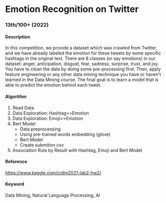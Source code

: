 # Emotion Recognition on Twitter
### 13th/100+ (2022)

#### Description
In this competition, we provide a dataset which was crawled from Twitter, and we have already labeled the emotion for these tweets by some specific hashtags in the original text. There are 8 classes (or say emotions) in our dataset: anger, anticipation, disgust, fear, sadness, surprise, trust, and joy.
You have to clean the data by doing some pre-processing first. Then, apply feature engineering or any other data mining technique you have or haven't learned in the Data Mining course. The final goal is to learn a model that is able to predict the emotion behind each tweet.

#### Algorithm
1. Read Data
2. Data Exploration: Hashtag>>Emotion
3. Data Exploration: Emoji>>Emotion
4. Bert Model
    - Data preprocessing
    - Using pre-trained words embedding (glove)
    - Bert Model
    - Create submition csv
5. Association Rule by Result with Hashtag, Emoji and Bert Model

#### Reference
https://www.kaggle.com/c/dm2021-lab2-hw2/

#### Keyword
Data Mining, Natural Language Processing, AI
